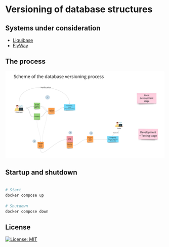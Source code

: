 # Versioning of database structures


## Systems under consideration
 - [Liquibase](https://www.liquibase.org)
 - [FlyWay](http://flywaydb.org)

## The process
![Versioning of database structures](img/versioning_of_database_structures.jpg)


## Startup and shutdown
```bash

# Start
docker compose up

# Shutdown
docker compose down

```
 

## License 
[![License: MIT](https://img.shields.io/badge/License-MIT-yellow.svg)](https://opensource.org/licenses/MIT)
